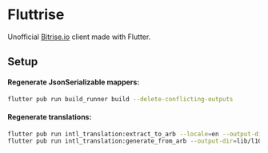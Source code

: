 # Fluttrise

Unofficial [Bitrise.io](https://bitrise.io) client made with Flutter. 

## Setup
#### Regenerate JsonSerializable mappers:
```bash
flutter pub run build_runner build --delete-conflicting-outputs
```

#### Regenerate translations:
```bash
flutter pub run intl_translation:extract_to_arb --locale=en --output-dir=lib/l10n/generated lib/main.dart
flutter pub run intl_translation:generate_from_arb --output-dir=lib/l10n/generated --no-use-deferred-loading lib/main.dart lib/l10n/generated/intl_*.arb
```